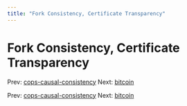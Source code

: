 ```yaml
---
title: "Fork Consistency, Certificate Transparency"
---
```


# Fork Consistency, Certificate Transparency

Prev: [cops-causal-consistency](cops-causal-consistency.md)
Next: [bitcoin](bitcoin.md)

Prev: [cops-causal-consistency](cops-causal-consistency.md)
Next: [bitcoin](bitcoin.md)
